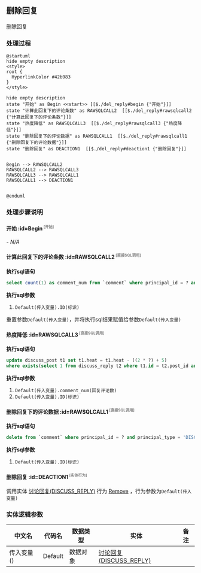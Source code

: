 ## 删除回复 <!-- {docsify-ignore-all} -->

   删除回复

### 处理过程

```plantuml
@startuml
hide empty description
<style>
root {
  HyperlinkColor #42b983
}
</style>

hide empty description
state "开始" as Begin <<start>> [[$./del_reply#begin {"开始"}]]
state "计算此回复下的评论条数" as RAWSQLCALL2  [[$./del_reply#rawsqlcall2 {"计算此回复下的评论条数"}]]
state "热度降低" as RAWSQLCALL3  [[$./del_reply#rawsqlcall3 {"热度降低"}]]
state "删除回复下的评论数据" as RAWSQLCALL1  [[$./del_reply#rawsqlcall1 {"删除回复下的评论数据"}]]
state "删除回复" as DEACTION1  [[$./del_reply#deaction1 {"删除回复"}]]


Begin --> RAWSQLCALL2
RAWSQLCALL2 --> RAWSQLCALL3
RAWSQLCALL3 --> RAWSQLCALL1
RAWSQLCALL1 --> DEACTION1


@enduml
```


### 处理步骤说明

#### 开始 :id=Begin<sup class="footnote-symbol"> <font color=gray size=1>[开始]</font></sup>



*- N/A*
#### 计算此回复下的评论条数 :id=RAWSQLCALL2<sup class="footnote-symbol"> <font color=gray size=1>[直接SQL调用]</font></sup>



<p class="panel-title"><b>执行sql语句</b></p>

```sql
select count(1) as comment_num from `comment` where principal_id = ? and principal_type = 'DISCUSS_REPLY'
```

<p class="panel-title"><b>执行sql参数</b></p>

1. `Default(传入变量).ID(标识)`

重置参数`Default(传入变量)`，并将执行sql结果赋值给参数`Default(传入变量)`

#### 热度降低 :id=RAWSQLCALL3<sup class="footnote-symbol"> <font color=gray size=1>[直接SQL调用]</font></sup>



<p class="panel-title"><b>执行sql语句</b></p>

```sql
update discuss_post t1 set t1.heat = t1.heat - ((2 * ?) + 5)  
where exists(select 1 from discuss_reply t2 where t1.id = t2.post_id and t2.id = ?)
```

<p class="panel-title"><b>执行sql参数</b></p>

1. `Default(传入变量).comment_num(回复评论数)`
2. `Default(传入变量).ID(标识)`


#### 删除回复下的评论数据 :id=RAWSQLCALL1<sup class="footnote-symbol"> <font color=gray size=1>[直接SQL调用]</font></sup>



<p class="panel-title"><b>执行sql语句</b></p>

```sql
delete from `comment` where principal_id = ? and principal_type = 'DISCUSS_REPLY'
```

<p class="panel-title"><b>执行sql参数</b></p>

1. `Default(传入变量).ID(标识)`


#### 删除回复 :id=DEACTION1<sup class="footnote-symbol"> <font color=gray size=1>[实体行为]</font></sup>



调用实体 [讨论回复(DISCUSS_REPLY)](module/Team/discuss_reply.md) 行为 [Remove](module/Team/discuss_reply#行为) ，行为参数为`Default(传入变量)`



### 实体逻辑参数

|    中文名   |    代码名    |  数据类型    |  实体   |备注 |
| --------| --------| -------- | -------- | --------   |
|传入变量(<i class="fa fa-check"/></i>)|Default|数据对象|[讨论回复(DISCUSS_REPLY)](module/Team/discuss_reply.md)||
